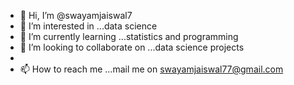- 👋 Hi, I’m @swayamjaiswal7
- 👀 I’m interested in ...data science
- 🌱 I’m currently learning ...statistics and programming
- 💞️ I’m looking to collaborate on ...data science projects
- 
- 📫 How to reach me ...mail me on swayamjaiswal77@gmail.com

<!---
swayamjaiswal7/swayamjaiswal7 is a ✨ special ✨ repository because its `README.md` (this file) appears on your GitHub profile.
You can click the Preview link to take a look at your changes.
--->
